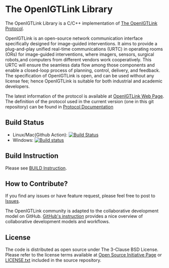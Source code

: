 The OpenIGTLink Library
=======================

The OpenIGTLink Library is a C/C++ implementation of
[The OpenIGTLink Protocol](Documents/Protocol/index.md).

OpenIGTLink is an open-source network communication interface specifically
designed for image-guided interventions. It aims to provide a plug-and-play
unified real-time communications (URTC) in operating rooms (ORs) for image-guided
interventions, where imagers, sensors, surgical robots,and computers from
different vendors work cooperatively. This URTC will ensure the seamless data
flow among those components and enable a closed-loop process of planning, control,
delivery, and feedback. The specification of OpenIGTLink is open, and can be
used without any license fee; hence OpenIGTLink is suitable for both industrial
and academic developers.

The latest information of the protocol is available at [OpenIGTLink Web Page](http://openigtlink.org/).
The definition of the protocol used in the current version (one in this git repository)
can be found in [Protocol Documentation](Documents/Protocol/index.md)

Build Status
------------
* Linux/Mac(Github Action): [![Build Status](https://github.com/openigtlink/OpenIGTLink/actions/workflows/cmake.yml/badge.svg)](https://github.com/openigtlink/OpenIGTLink/actions?workflow=cmake)
* Windows: [![Build status](https://ci.appveyor.com/api/projects/status/beo8cej2nxu55ex0?svg=true)](https://ci.appveyor.com/project/openigtlink/openigtlink)

Build Instruction
-----------------

Please see [BUILD Instruction](BUILD.md).

How to Contribute?
------------------

If you find any issues or have feature request, please feel free to post
to [Issues](https://github.com/openigtlink/OpenIGTLink/issues).

The OpenIGTLink community is adapted to the collaborative development model on GitHub.
[GitHub's instruction](https://help.github.com/articles/about-collaborative-development-models/)
provides a nice overview of collaborative development models and workflows.

License
-------
The code is distributed as open source under The 3-Clause BSD License. Please refer to the license terms
available at [Open Source Initiative Page](https://opensource.org/licenses/BSD-3-Clause) or
[LICENSE.txt](LICENSE.txt) included in the source repository.
